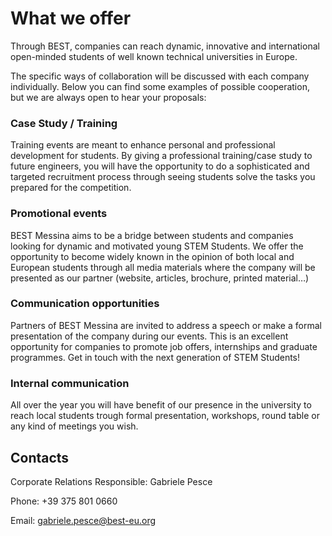 # What we offer

Through BEST, companies can reach dynamic, innovative and international open-minded students of well known technical universities in Europe.

The specific ways of collaboration will be discussed with each company individually.
Below you can find some examples of possible cooperation, but we are always open to hear your proposals:

### Case Study / Training

Training events are meant to enhance personal and professional development for students.
By giving a professional training/case study to future engineers, you will have the opportunity to do a sophisticated and targeted recruitment process through seeing students solve the tasks you prepared for the competition.

### Promotional events

BEST Messina aims to be a bridge between students and companies looking for dynamic and motivated young STEM Students.
We offer the opportunity to become widely known in the opinion of both local and European students through all media materials where the company will be presented as our partner (website, articles, brochure, printed material…)

### Communication opportunities

Partners of BEST Messina are invited to address a speech or make a formal presentation of the company during our events.
This is an excellent opportunity for companies to promote job offers, internships and graduate programmes.
Get in touch with the next generation of STEM Students!

### Internal communication

All over the year you will have benefit of our presence in the university to reach local students trough formal presentation, workshops, round table or any kind of meetings you wish.

## Contacts

Corporate Relations Responsible: Gabriele Pesce

Phone: +39 375 801 0660

Email: gabriele.pesce@best-eu.org

